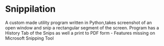 # Snippilation




A custom made utility program written in Python,takes screenshot of an open window and snip a rectangular segment of the screen. Program has a History Tab of the Snips as well a print to PDF form - Features missing on Microsoft Snipping Tool
